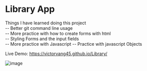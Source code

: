 # Library App
Things I have learned doing this project\
-- Better git command line usage\
-- More practice with how to create forms with html\
-- Styling Forms and the input fields\
-- More practice with Javascript
-- Practice with javascript Objects

Live Demo: https://victorvang45.github.io/Library/

![image](https://github.com/user-attachments/assets/a79b6e89-6193-4817-8d6b-2f498b2e63fe)
